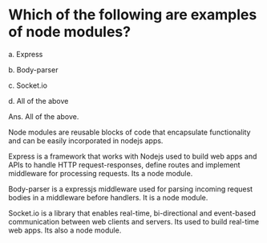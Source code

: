 # Which of the following are examples of node modules?

a. Express

b. Body-parser

c. Socket.io

d. All of the above

Ans. All of the above.

Node modules are reusable blocks of code that encapsulate functionality and can be easily incorporated in nodejs apps.

Express is a framework that works with Nodejs used to build web apps and APIs to handle HTTP request-responses, define routes and implement middleware for processing requests. Its a node module.

Body-parser is a expressjs middleware used for parsing incoming request bodies in a middleware before handlers. It is a node module.

Socket.io is a library that enables real-time, bi-directional and event-based communication between web clients and servers. Its used to build real-time web apps. Its also a node module.
